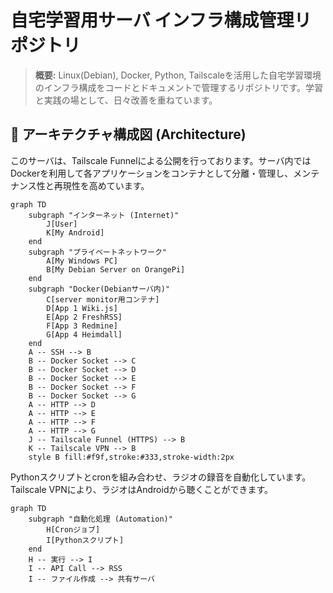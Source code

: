 # 自宅学習用サーバ インフラ構成管理リポジトリ

> **概要:** Linux(Debian), Docker, Python, Tailscaleを活用した自宅学習環境のインフラ構成をコードとドキュメントで管理するリポジトリです。学習と実践の場として、日々改善を重ねています。

## 📖 アーキテクチャ構成図 (Architecture)

このサーバは、Tailscale Funnelによる公開を行っております。サーバ内ではDockerを利用して各アプリケーションをコンテナとして分離・管理し、メンテナンス性と再現性を高めています。

```mermaid
graph TD
    subgraph "インターネット (Internet)"
        J[User]
        K[My Android]
    end
    subgraph "プライベートネットワーク"
        A[My Windows PC]
        B[My Debian Server on OrangePi]
    end
    subgraph "Docker(Debianサーバ内)"
        C[server monitor用コンテナ]
        D[App 1 Wiki.js]
        E[App 2 FreshRSS]
        F[App 3 Redmine]
        G[App 4 Heimdall]
    end
    A -- SSH --> B
    B -- Docker Socket --> C
    B -- Docker Socket --> D
    B -- Docker Socket --> E
    B -- Docker Socket --> F
    B -- Docker Socket --> G
    A -- HTTP --> D
    A -- HTTP --> E
    A -- HTTP --> F
    A -- HTTP --> G
    J -- Tailscale Funnel (HTTPS) --> B
    K -- Tailscale VPN --> B
    style B fill:#f9f,stroke:#333,stroke-width:2px
```

Pythonスクリプトとcronを組み合わせ、ラジオの録音を自動化しています。Tailscale VPNにより、ラジオはAndroidから聴くことができます。

```mermaid
graph TD
    subgraph "自動化処理 (Automation)"
        H[Cronジョブ]
        I[Pythonスクリプト]
    end
    H -- 実行 --> I
    I -- API Call --> RSS
    I -- ファイル作成 --> 共有サーバ
```
